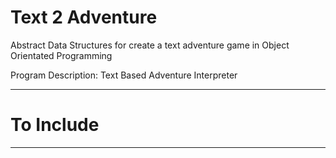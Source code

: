 # Text 2 Adventure
Abstract Data Structures for create a text adventure game in Object Orientated Programming

Program Description: Text Based Adventure Interpreter


---

# To Include


---
